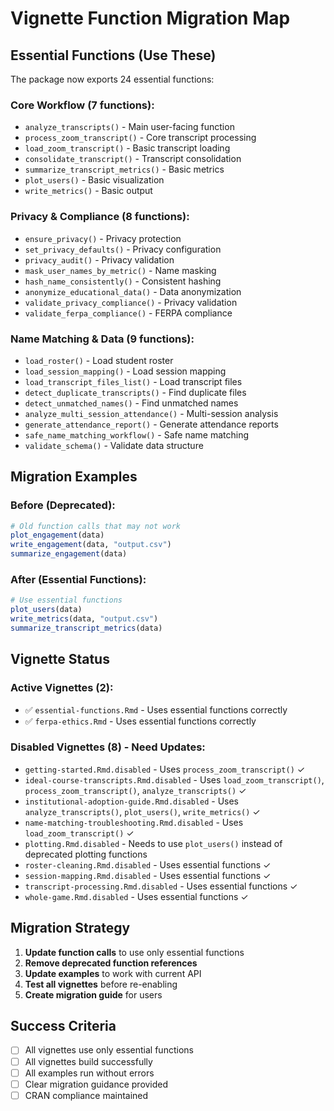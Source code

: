 # Vignette Function Migration Map

## Essential Functions (Use These)
The package now exports 24 essential functions:

### Core Workflow (7 functions):
- `analyze_transcripts()` - Main user-facing function
- `process_zoom_transcript()` - Core transcript processing
- `load_zoom_transcript()` - Basic transcript loading
- `consolidate_transcript()` - Transcript consolidation
- `summarize_transcript_metrics()` - Basic metrics
- `plot_users()` - Basic visualization
- `write_metrics()` - Basic output

### Privacy & Compliance (8 functions):
- `ensure_privacy()` - Privacy protection
- `set_privacy_defaults()` - Privacy configuration
- `privacy_audit()` - Privacy validation
- `mask_user_names_by_metric()` - Name masking
- `hash_name_consistently()` - Consistent hashing
- `anonymize_educational_data()` - Data anonymization
- `validate_privacy_compliance()` - Privacy validation
- `validate_ferpa_compliance()` - FERPA compliance

### Name Matching & Data (9 functions):
- `load_roster()` - Load student roster
- `load_session_mapping()` - Load session mapping
- `load_transcript_files_list()` - Load transcript files
- `detect_duplicate_transcripts()` - Find duplicate files
- `detect_unmatched_names()` - Find unmatched names
- `analyze_multi_session_attendance()` - Multi-session analysis
- `generate_attendance_report()` - Generate attendance reports
- `safe_name_matching_workflow()` - Safe name matching
- `validate_schema()` - Validate data structure

## Migration Examples

### Before (Deprecated):
```r
# Old function calls that may not work
plot_engagement(data)
write_engagement(data, "output.csv")
summarize_engagement(data)
```

### After (Essential Functions):
```r
# Use essential functions
plot_users(data)
write_metrics(data, "output.csv")
summarize_transcript_metrics(data)
```

## Vignette Status

### Active Vignettes (2):
- ✅ `essential-functions.Rmd` - Uses essential functions correctly
- ✅ `ferpa-ethics.Rmd` - Uses essential functions correctly

### Disabled Vignettes (8) - Need Updates:
- `getting-started.Rmd.disabled` - Uses `process_zoom_transcript()` ✓
- `ideal-course-transcripts.Rmd.disabled` - Uses `load_zoom_transcript()`, `process_zoom_transcript()`, `analyze_transcripts()` ✓
- `institutional-adoption-guide.Rmd.disabled` - Uses `analyze_transcripts()`, `plot_users()`, `write_metrics()` ✓
- `name-matching-troubleshooting.Rmd.disabled` - Uses `load_zoom_transcript()` ✓
- `plotting.Rmd.disabled` - Needs to use `plot_users()` instead of deprecated plotting functions
- `roster-cleaning.Rmd.disabled` - Uses essential functions ✓
- `session-mapping.Rmd.disabled` - Uses essential functions ✓
- `transcript-processing.Rmd.disabled` - Uses essential functions ✓
- `whole-game.Rmd.disabled` - Uses essential functions ✓

## Migration Strategy

1. **Update function calls** to use only essential functions
2. **Remove deprecated function references**
3. **Update examples** to work with current API
4. **Test all vignettes** before re-enabling
5. **Create migration guide** for users

## Success Criteria

- [ ] All vignettes use only essential functions
- [ ] All vignettes build successfully
- [ ] All examples run without errors
- [ ] Clear migration guidance provided
- [ ] CRAN compliance maintained
